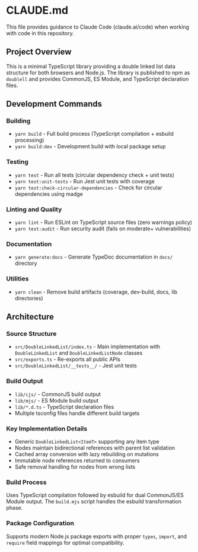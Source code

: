 # CLAUDE.md

This file provides guidance to Claude Code (claude.ai/code) when working with code in this repository.

## Project Overview

This is a minimal TypeScript library providing a double linked list data structure for both browsers and Node.js. The library is published to npm as `doublell` and provides CommonJS, ES Module, and TypeScript declaration files.

## Development Commands

### Building
- `yarn build` - Full build process (TypeScript compilation + esbuild processing)
- `yarn build:dev` - Development build with local package setup

### Testing
- `yarn test` - Run all tests (circular dependency check + unit tests)
- `yarn test:unit-tests` - Run Jest unit tests with coverage
- `yarn test:check-circular-dependencies` - Check for circular dependencies using madge

### Linting and Quality
- `yarn lint` - Run ESLint on TypeScript source files (zero warnings policy)
- `yarn test:audit` - Run security audit (fails on moderate+ vulnerabilities)

### Documentation
- `yarn generate:docs` - Generate TypeDoc documentation in `docs/` directory

### Utilities
- `yarn clean` - Remove build artifacts (coverage, dev-build, docs, lib directories)

## Architecture

### Source Structure
- `src/DoubleLinkedList/index.ts` - Main implementation with `DoubleLinkedList` and `DoubleLinkedListNode` classes
- `src/exports.ts` - Re-exports all public APIs
- `src/DoubleLinkedList/__tests__/` - Jest unit tests

### Build Output
- `lib/cjs/` - CommonJS build output
- `lib/mjs/` - ES Module build output  
- `lib/*.d.ts` - TypeScript declaration files
- Multiple tsconfig files handle different build targets

### Key Implementation Details
- Generic `DoubleLinkedList<ItemT>` supporting any item type
- Nodes maintain bidirectional references with parent list validation
- Cached array conversion with lazy rebuilding on mutations
- Immutable node references returned to consumers
- Safe removal handling for nodes from wrong lists

### Build Process
Uses TypeScript compilation followed by esbuild for dual CommonJS/ES Module output. The `build.mjs` script handles the esbuild transformation phase.

### Package Configuration
Supports modern Node.js package exports with proper `types`, `import`, and `require` field mappings for optimal compatibility.